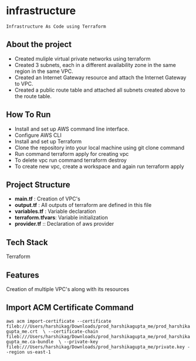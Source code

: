 # infrastructure

``Infrastructure As Code using Terraform``

## About the project
* Created muliple virtual private networks using terraform
* Created 3 subnets, each in a different availability zone in the same region in the same VPC.
* Created an Internet Gateway resource and attach the Internet Gateway to VPC.
* Created a public route table and attached all subnets created above to the route table.

## How To Run
* Install and set up AWS command line interface.
* Configure AWS CLI
* Install and set up Terraform
* Clone the repository into your local machine using git clone command
* Run command terraform apply for creating vpc
* To delete vpc run command terraform destroy
* To create new vpc, create a workspace and again run terraform apply
  
## Project Structure
* **main.tf** : Creation of VPC's
* **output.tf** : All outputs of terraform are defined in this file
* **variables.tf** : Variable declaration
* **terraform.tfvars**: Variable initialization
* **provider.tf** :: Declaration of aws provider
  
## Tech Stack
Terraform

## Features
Creation of multiple VPC's along with its resources

## Import ACM Certificate Command

``aws acm import-certificate --certificate fileb:///Users/harshikag/Downloads/prod_harshikagupta_me/prod_harshikagupta_me.crt  \
   --certificate-chain fileb:///Users/harshikag/Downloads/prod_harshikagupta_me/prod_harshikagupta_me.ca-bundle  \
   --private-key fileb:///Users/harshikag/Downloads/prod_harshikagupta_me/private.key --region us-east-1``
